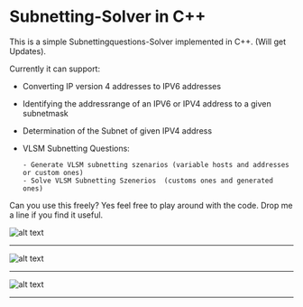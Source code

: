 # Subnetting-Solver in C++


This is a simple Subnettingquestions-Solver implemented in C++.
(Will get Updates).

Currently it can support:

- Converting IP version 4 addresses to IPV6 addresses
- Identifying the addressrange of an IPV6 or IPV4 address to a given subnetmask
- Determination of the Subnet of given IPV4 address
- VLSM Subnetting Questions:
      
      - Generate VLSM subnetting szenarios (variable hosts and addresses or custom ones)
      - Solve VLSM Subnetting Szenerios  (customs ones and generated ones)
       

Can you use this freely? 
Yes feel free to play around with the code. Drop me a line if you find it useful.




![alt text](https://github.com/Nilusche/Subnetting-Solver/blob/master/VLSM.png?raw=true)


---------------------------------------------------------------------------------------


![alt text](https://github.com/Nilusche/Subnetting-Solver/blob/master/VLSM2.png?raw=true)


---------------------------------------------------------------------------------------


![alt text](https://github.com/Nilusche/Subnetting-Solver/blob/master/sub.png?raw=true)


---------------------------------------------------------------------------------------


